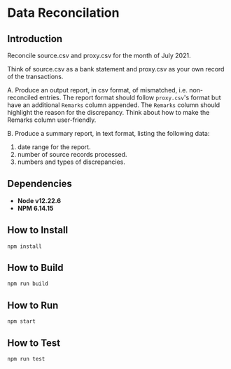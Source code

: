 # Data Reconcilation

## Introduction

Reconcile source.csv and proxy.csv for the month of July 2021.

Think of source.csv as a bank statement and proxy.csv as your own record
of the transactions.

A. Produce an output report, in csv format, of mismatched, i.e. non-reconciled entries.
The report format should follow `proxy.csv`'s format but have an additional `Remarks` column appended.
The `Remarks` column should highlight the reason for the discrepancy. 
Think about how to make the Remarks column user-friendly.

B. Produce a summary report, in text format, listing the following data:
1. date range for the report.
1. number of source records processed.
1. numbers and types of discrepancies.

## Dependencies

- **Node v12.22.6**
- **NPM 6.14.15**

## How to Install

```npm install```

## How to Build

```npm run build```

## How to Run

```npm start```

## How to Test

```npm run test```
